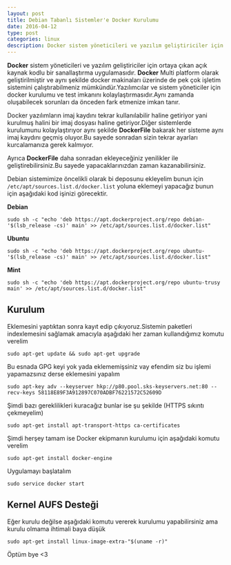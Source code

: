 ```yaml
---
layout: post
title: Debian Tabanlı Sistemler'e Docker Kurulumu
date: 2016-04-12
type: post
categories: linux
description: Docker sistem yöneticileri ve yazılım geliştiriciler için ortaya çıkan açık kaynak kodlu
---
```


**Docker** sistem yöneticileri ve yazılım geliştiriciler için ortaya çıkan açık kaynak kodlu bir sanallaştırma uygulamasıdır. **Docker** Multi platform olarak geliştirilmiştir ve aynı şekilde docker makinaları üzerinde de pek çok işletim sistemini çalıştırabilmeniz mümkündür.Yazılımcılar ve sistem yöneticiler için docker kurulumu ve test imkanını kolaylaştırmasıdır.Aynı zamanda oluşabilecek sorunları da önceden fark etmenize imkan tanır.

Docker yazılımların imaj kaydını tekrar kullanılabilir haline getiriyor yani kurulmuş halini bir imaj dosyası haline getiriyor.Diğer sistemlerde kurulumunu kolaylaştırıyor aynı şekilde **DockerFile** bakarak her sisteme aynı imaj kaydını geçmiş oluyor.Bu sayede sonradan sizin tekrar ayarları kurcalamanıza gerek kalmıyor.

Ayrıca **DockerFile** daha sonradan ekleyeceğiniz yenilikler ile geliştirebilirsiniz.Bu sayede yapacaklarınızdan zaman kazanabilirsiniz.

Debian sistemimize öncelikli olarak bi deposunu ekleyelim bunun için `/etc/apt/sources.list.d/docker.list` yoluna eklemeyi yapacağız bunun için aşağıdaki kod işinizi görecektir.

**Debian**

```
sudo sh -c "echo 'deb https://apt.dockerproject.org/repo debian-'$(lsb_release -cs)' main' >> /etc/apt/sources.list.d/docker.list"
```

**Ubuntu**

```
sudo sh -c "echo 'deb https://apt.dockerproject.org/repo ubuntu-'$(lsb_release -cs)' main' >> /etc/apt/sources.list.d/docker.list"
```

**Mint**

```
sudo sh -c "echo 'deb https://apt.dockerproject.org/repo ubuntu-trusy main' >> /etc/apt/sources.list.d/docker.list"
```

## Kurulum

Eklemesini yaptıktan sonra kayıt edip çıkıyoruz.Sistemin paketleri indexlemesini sağlamak amacıyla aşağıdaki her zaman kullandığımız komutu verelim

```
sudo apt-get update && sudo apt-get upgrade
```

Bu esnada GPG keyi yok yada eklememişsiniz vay efendim siz bu işlemi yapamazsınız derse eklemesini yapalım

```
sudo apt-key adv --keyserver hkp://p80.pool.sks-keyservers.net:80 --recv-keys 58118E89F3A912897C070ADBF76221572C52609D
```

Şimdi bazı gereklilikleri kuracağız bunlar ise şu şekilde (HTTPS sıkıntı çekmeyelim)

```
sudo apt-get install apt-transport-https ca-certificates
```

Şimdi herşey tamam ise Docker ekipmanın kurulumu için aşağıdaki komutu verelim

```
sudo apt-get install docker-engine
```

Uygulamayı başlatalım

```
sudo service docker start
```

## Kernel AUFS Desteği

Eğer kurulu değilse aşağıdaki komutu vererek kurulumu yapabilirsiniz ama kurulu olmama ihtimali baya düşük

```
sudo apt-get install linux-image-extra-"$(uname -r)"
```

Öptüm bye <3

